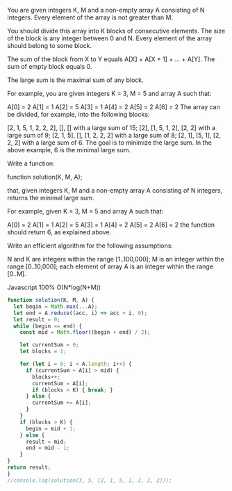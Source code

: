 You are given integers K, M and a non-empty array A consisting of N integers. Every element of the array is not greater than M.

You should divide this array into K blocks of consecutive elements. The size of the block is any integer between 0 and N. Every element of the array should belong to some block.

The sum of the block from X to Y equals A[X] + A[X + 1] + ... + A[Y]. The sum of empty block equals 0.

The large sum is the maximal sum of any block.

For example, you are given integers K = 3, M = 5 and array A such that:

  A[0] = 2
  A[1] = 1
  A[2] = 5
  A[3] = 1
  A[4] = 2
  A[5] = 2
  A[6] = 2
The array can be divided, for example, into the following blocks:

[2, 1, 5, 1, 2, 2, 2], [], [] with a large sum of 15;
[2], [1, 5, 1, 2], [2, 2] with a large sum of 9;
[2, 1, 5], [], [1, 2, 2, 2] with a large sum of 8;
[2, 1], [5, 1], [2, 2, 2] with a large sum of 6.
The goal is to minimize the large sum. In the above example, 6 is the minimal large sum.

Write a function:

function solution(K, M, A);

that, given integers K, M and a non-empty array A consisting of N integers, returns the minimal large sum.

For example, given K = 3, M = 5 and array A such that:

  A[0] = 2
  A[1] = 1
  A[2] = 5
  A[3] = 1
  A[4] = 2
  A[5] = 2
  A[6] = 2
the function should return 6, as explained above.

Write an efficient algorithm for the following assumptions:

N and K are integers within the range [1..100,000];
M is an integer within the range [0..10,000];
each element of array A is an integer within the range [0..M].

Javascript 100% O(N*log(N+M))
```javascript
function solution(K, M, A) {
  let begin = Math.max(...A);
  let end = A.reduce((acc, i) => acc + i, 0);
  let result = 0;
  while (begin <= end) {
    const mid = Math.floor((begin + end) / 2);

    let currentSum = 0;
    let blocks = 1;

    for (let i = 0; i < A.length; i++) {
      if (currentSum + A[i] > mid) {
        blocks++;
        currentSum = A[i];
        if (blocks > K) { break; }
      } else {
        currentSum += A[i];
      }
    }
    if (blocks > K) {
      begin = mid + 1;
    } else {
      result = mid;
      end = mid - 1;
    }
}
return result;
}
//console.log(solution(3, 5, [2, 1, 5, 1, 2, 2, 2]));

```